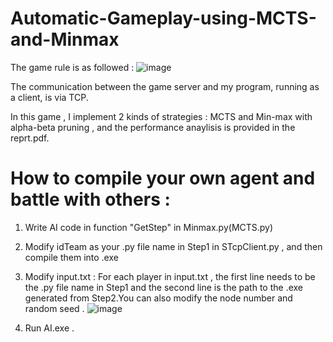 # Automatic-Gameplay-using-MCTS-and-Minmax
The game rule is as followed : 
![image](https://github.com/za970120604/Automatic-Gameplay-using-MCTS-and-Minmax/assets/72210437/ba1bca1b-a6d3-489b-acc0-b3a627240131)

The communication between the game server and my program, running as a client, is via TCP.

In this game , I implement 2 kinds of strategies : MCTS and Min-max with alpha-beta pruning , and the performance anaylisis is provided in the reprt.pdf.

# How to compile your own agent and battle with others : 
1. Write AI code in function "GetStep" in Minmax.py(MCTS.py)
2. Modify idTeam as your .py file name in Step1 in STcpClient.py , and then compile them into .exe
3. Modify input.txt : For each player in input.txt , the first line needs to be the .py file name in Step1 and the second line is the path to the .exe generated from Step2.You can also modify the node number and random seed . 
![image](https://github.com/za970120604/Automatic-Gameplay-using-MCTS-and-Minmax/assets/72210437/464885f4-d944-43e3-aae8-38899f5dca82)

5. Run AI.exe . 




